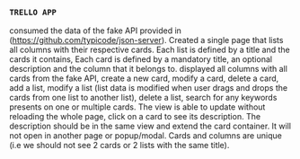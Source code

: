 ### `TRELLO APP`

consumed the data of the fake API provided in (https://github.com/typicode/json-server).
Created a single page that lists all columns with their respective cards.
Each list is defined by a title and the cards it contains,
Each card is defined by a mandatory title, an optional description and the column that it belongs to.
displayed all columns with all cards from the fake API,
create a new card,
modify a card,
delete a card,
add a list,
modify a list (list data is modified when user drags and drops the cards from one list to another list),
delete a list,
search for any keywords presents on one or multiple cards. The view is able to update without reloading the whole page,
click on a card to see its description. The description should be in the same view and extend the card container. It will not open in another page or popup/modal.
Cards and columns are unique (i.e we should not see 2 cards or 2 lists with the same title).

